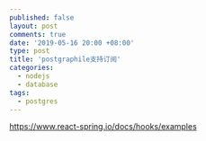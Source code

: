 ```yaml
---
published: false
layout: post
comments: true
date: '2019-05-16 20:00 +08:00'
type: post
title: 'postgraphile支持订阅'
categories:
  - nodejs
  - database
tags:
  - postgres
---
```


https://www.react-spring.io/docs/hooks/examples
